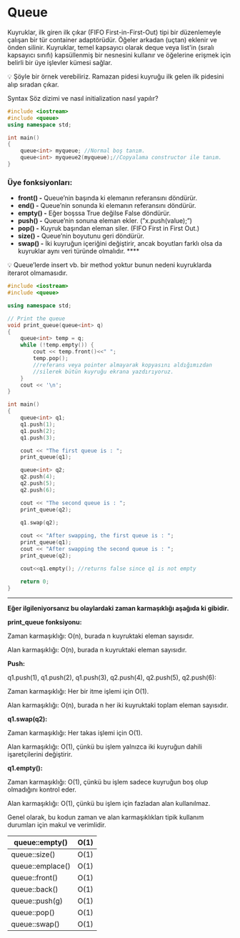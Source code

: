 # Queue

Kuyruklar, ilk giren ilk çıkar (FIFO First-in-First-Out) tipi bir düzenlemeyle çalışan bir tür container adaptörüdür. Öğeler arkadan (uçtan) eklenir ve önden silinir. Kuyruklar, temel kapsayıcı olarak deque veya list'in (sıralı kapsayıcı sınıfı) kapsüllenmiş bir nesnesini kullanır ve öğelerine erişmek için belirli bir üye işlevler kümesi sağlar.

<aside>
💡 Şöyle bir örnek verebiliriz. Ramazan pidesi kuyruğu ilk gelen ilk pidesini alıp sıradan çıkar.

</aside>

Syntax Söz dizimi ve nasıl initialization nasıl yapılır?

```cpp
#include <iostream>
#include <queue>
using namespace std;

int main()
{
	queue<int> myqueue; //Normal boş tanım.
	queue<int> myqueue2(myqueue);//Copyalama constructor ile tanım.
}
```

### Üye fonksiyonları:

- **front() -**  Queue’nin başında ki elemanın referansını döndürür.
- **end() -**  Queue’nin sonunda ki elemanın referansını döndürür.
- **empty() -** Eğer boşssa True değilse False döndürür.
- **push() -** Queue’nin sonuna eleman ekler. (”x.push(value);”)
- **pop() -** Kuyruk başından eleman siler. (FIFO First in First Out.)
- **size() -** Queue’nin boyutunu geri döndürür.
- **swap() -** İki kuyruğun içeriğini değiştirir, ancak boyutları farklı olsa da kuyruklar aynı veri türünde olmalıdır. ****

<aside>
💡 Queue’lerde insert vb. bir method yoktur bunun nedeni kuyruklarda iterarot olmamasıdır.

</aside>

```cpp
#include <iostream>
#include <queue>

using namespace std;

// Print the queue
void print_queue(queue<int> q)
{
	queue<int> temp = q;
	while (!temp.empty()) {
		cout << temp.front()<<" ";
		temp.pop();
		//referans veya pointer almayarak kopyasını aldığımızdan
		//silerek bütün kuyruğu ekrana yazdırıyoruz.
	}
	cout << '\n';
}

int main()
{
	queue<int> q1;
	q1.push(1);
	q1.push(2);
	q1.push(3);

	cout << "The first queue is : ";
	print_queue(q1);

	queue<int> q2;
	q2.push(4);
	q2.push(5);
	q2.push(6);

	cout << "The second queue is : ";
	print_queue(q2);

	q1.swap(q2);
	
	cout << "After swapping, the first queue is : ";
	print_queue(q1);
	cout << "After swapping the second queue is : ";
	print_queue(q2);

	cout<<q1.empty(); //returns false since q1 is not empty

	return 0;
}

```

---

**Eğer ilgileniyorsanız bu olaylardaki zaman karmaşıklığı aşağıda ki gibidir.**

**print_queue fonksiyonu:**

Zaman karmaşıklığı: O(n), burada n kuyruktaki eleman sayısıdır.

Alan karmaşıklığı: O(n), burada n kuyruktaki eleman sayısıdır.

**Push:**

q1.push(1), q1.push(2), q1.push(3), q2.push(4), q2.push(5), q2.push(6):

Zaman karmaşıklığı: Her bir itme işlemi için O(1).

Alan karmaşıklığı: O(n), burada n her iki kuyruktaki toplam eleman sayısıdır.

**q1.swap(q2):**

Zaman karmaşıklığı: Her takas işlemi için O(1).

Alan karmaşıklığı: O(1), çünkü bu işlem yalnızca iki kuyruğun dahili işaretçilerini değiştirir.

**q1.empty():**

Zaman karmaşıklığı: O(1), çünkü bu işlem sadece kuyruğun boş olup olmadığını kontrol eder.

Alan karmaşıklığı: O(1), çünkü bu işlem için fazladan alan kullanılmaz.

Genel olarak, bu kodun zaman ve alan karmaşıklıkları tipik kullanım durumları için makul ve verimlidir.

| queue::empty() | O(1) |
| --- | --- |
| queue::size() | O(1) |
| queue::emplace() | O(1) |
| queue::front() | O(1) |
| queue::back() | O(1) |
| queue::push(g) | O(1) |
| queue::pop() | O(1) |
| queue::swap() | O(1) |